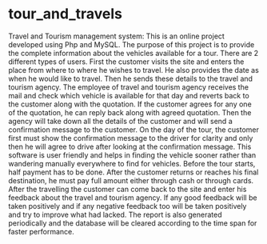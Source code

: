 # tour_and_travels
Travel and Tourism management system: This is an online project developed using Php and MySQL. The purpose of this project is to provide the complete information about the vehicles available for a tour. There are 2 different types of users. First the customer visits the site and enters the place from where to where he wishes to travel. He also provides the date as when he would like to travel. Then he sends these details to the travel and tourism agency. The employee of travel and tourism agency receives the mail and check which vehicle is available for that day and reverts back to the customer along with the quotation. If the customer agrees for any one of the quotation, he can reply back along with agreed quotation. Then the agency will take down all the details of the customer and will send a confirmation message to the customer. On the day of the tour, the customer first must show the confirmation message to the driver for clarity and only then he will agree to drive after looking at the confirmation message. This software is user friendly and helps in finding the vehicle sooner rather than wandering manually everywhere to find for vehicles. Before the tour starts, half payment has to be done. After the customer returns or reaches his final destination, he must pay full amount either through cash or through cards. After the travelling the customer can come back to the site and enter his feedback about the travel and tourism agency. If any good feedback will be taken positively and if any negative feedback too will be taken positively and try to improve what had lacked. The report is also generated periodically and the database will be cleared according to the time span for faster performance.
